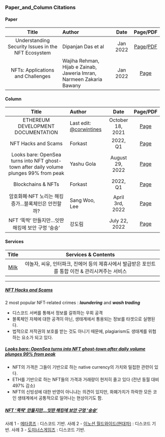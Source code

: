 ### Paper_and_Column Citations
#### Paper
|Title|Author|Date|Page/PDF|
|:---:|:---|:---:|:---:|
|Understanding Security Issues in the NFT Ecosystem|Dipanjan Das et al |Jan 2022|[Page](https://arxiv.org/abs/2111.08893)/[PDF](https://arxiv.org/pdf/2111.08893.pdf)|
|NFTs: Applications and Challenges|Wajiha Rehman, Hijab e Zainab, Jaweria Imran, Narmeen Zakaria Bawany|Jan 2022|[Page](https://ieeexplore.ieee.org/document/9677260)|

#### Column
|Title|Author|Date|Page/PDF|
|:---:|:---|:---:|:---:|
|ETHEREUM DEVELOPMENT DOCUMENTATION|Last edit: [@corwintines](https://github.com/corwintines)|October 18, 2021|[Page](https://ethereum.org/en/developers/docs/)|
|NFT Hacks and Scams|Forkast|2022, Q1|[Page](https://forkast.news/state-of-the-nft-market/nft-hacks-and-scams/)|
|Looks bare: OpenSea turns into NFT ghost-town after daily volume plunges 99% from peak|Yashu Gola|August 29, 2022|[Page](https://cointelegraph.com/news/looks-bare-opensea-turns-into-nft-ghost-town-after-volume-plunges-99-in-90-days)|
|Blockchains & NFTs|Forkast|2022, Q1|[Page](https://forkast.news/state-of-the-nft-market/blockchains-and-nfts/)|
|암호화폐·NFT 노리는 해킹 증가...블록체인은 안전할까?|Sang Woo, Lee|April 3rd, 2022|[Page](https://www.ajunews.com/view/20220403073351876)|
|NFT ‘뚝딱’ 만들지만…잇딴 해킹에 보안 구멍 ‘숭숭’|강도림|July 22, 2022|[Page](https://www.sedaily.com/NewsView/268LGVAIWR)|

#### Services
|Title|Services & Contents|
|:---:|:---:|
|[Milk](https://milkplay.com/#/news/press?lang=ko)|야놀자, 씨유, 인터파크, 진에어 등의 제휴사에서 발급받은 포인트를 통합 이전 & 관리시켜주는 서비스|
------
##### [NFT Hacks and Scams](https://forkast.news/state-of-the-nft-market/nft-hacks-and-scams/)
2 most popular NFT-related crimes : ***laundering*** and ***wash trading***
- 디스코드 서버를 통해서 정보를 갈취하는 우회 공격
- 블록체인 자체에 대한 공격이 아닌, 생태계에서 통용되는 정보를 타겟으로 실행된다.
- 법적으로 저작권의 보호를 받는 것도 아니기 때문에, plagiarism도 생태계를 위협하는 요소가 되고 있다.

##### [Looks bare: OpenSea turns into NFT ghost-town after daily volume plunges 99% from peak](https://cointelegraph.com/news/looks-bare-opensea-turns-into-nft-ghost-town-after-volume-plunges-99-in-90-days)
- NFT의 가격은 그들이 기반으로 하는 native currency의 가치와 밀접한 관련이 있다.
- ETH를 기반으로 하는 NFT들의 가격과 거래량이 현저히 줄고 있다 (전년 동월 대비 497% 감소)
- NFT의 신빙성에 대한 반영이 아니냐는 의견이 있지만, 화폐가치가 하락한 모든 코인 생태계에서 공통적으로 일어나는 현상이기도 함.

##### [NFT ‘뚝딱’ 만들지만…잇딴 해킹에 보안 구멍 ‘숭숭’](https://www.sedaily.com/NewsView/268LGVAIWR)
사례 1 - [메타콩즈](https://www.coindeskkorea.com/news/articleView.html?idxno=79023) : 디스코드 기반. 
사례 2 - [이노션 월드와이드(현대차)](https://www.sisaon.co.kr/news/articleView.html?idxno=139775) : 디스코드 기반.
사례 3 - [도미너스게임즈](https://medium.com/@ROTL.NFT/%EB%94%94%EC%8A%A4%EC%BD%94%EB%93%9C-%ED%95%B4%ED%82%B9-%EB%B3%B4%EC%83%81%EC%95%88-%EB%B0%8F-%EC%82%AC%ED%9B%84-%EC%B2%98%EB%A6%AC-e6a17f33aee5) : 디스코드 기반.